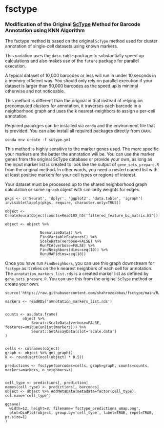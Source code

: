 # fsctype
### Modification of the Original [ScType](https://github.com/IanevskiAleksandr/sc-type) Method for Barcode Annotation using KNN Algorithm


The fsctype method is based on the original `ScType` method used for cluster annotation of single-cell datasets using known markers. 

This variation uses the `data.table` package to substantially speed up calculations and also makes use of the `future` package for parallel execution. 

A typical dataset of 10,000 barcodes or less will run in under 10 seconds in a memory efficient way. You should only rely on parallel execution if your dataset is larger than 50,000 barcodes as the speed up is minimal otherwise and not noticeable. 

This method is different than the original in that instead of relying on precomputed clusters for annotation, it traverses each barcode in a neighborhood graph and uses the k nearest-neighbors to assign a per-cell annotation. 

Required pacakges can be installed via `conda` and the environment file that is provided. You can also install all required packages directly from `CRAN`.

```
conda env create -f sctype.yml
```

This method is highly sensitive to the marker genes used. The more specific your markers are the better the annotation will be. You can use the marker genes from the original ScType database or provide your own, as long as the input marker list is created to look like the output of `gene_sets_prepare.R` from the original method. In other words, you need a nested named list with at least positive markers for your cell types or regions of interest. 

Your dataset must be processed up to the shared neighborhood graph calculation or some `igraph` object with similarity weights for edges. 

```
pkgs <- c('Seurat', 'dplyr', 'ggplot2', 'data.table', 'igraph')
invisible(lapply(pkgs, require, character.only=TRUE))

object <- CreateSeuratObject(counts=Read10X_h5('filtered_feature_bc_matrix.h5'))

object <- object %>%

                NormalizeData() %>%
                FindVariableFeatures() %>%
                ScaleData(verbose=FALSE) %>%
                RunPCA(verbose=FALSE) %>%
                FindNeighbors(dims=seq(10)) %>%
                RunUMAP(dims=seq(10))
```

Once you have run `FindNeighbors`, you can use this graph downstream for `fsctype` as it relies on the k nearest neighbors of each cell for annotation. The `annotation_markers_list.rds` is a created marker list as defined by `gene_sets_prepare.R`. You can use this from the original `ScType` method or create your own. 

```
source('https://raw.githubusercontent.com/shahrozeabbas/fsctype/main/R/fsctype.R')

markers <- readRDS('annotation_markers_list.rds')


counts <- as.data.frame(
        object %>% 
            Seurat::ScaleData(verbose=FALSE, features=unique(unlist(markers))) %>% 
            Seurat::GetAssayData(slot='scale.data')
)


cells <- colnames(object)
graph <- object %>% get_graph()
k <- round(sqrt(ncol(object) * 0.5))

predictions <- fsctype(barcodes=cells, graph=graph, counts=counts, markers=markers, n_neighbors=k)


cell_type <- predictions[, prediction]
names(cell_type) <- predictions[, barcodes]
object <- object %>% AddMetaData(metadata=factor(cell_type), col.name='cell_type') 

ggsave(
  width=12, height=8, filename='fsctype_predictions_umap.png',
  plot=DimPlot(object, group.by='cell_type', label=TRUE, repel=TRUE, pt.size=1)
)

```
